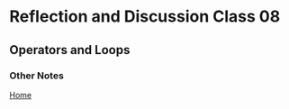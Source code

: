 # Reflection and Discussion Class 08

## Operators and Loops

### Other Notes

[Home](https://jeremy-adamson.github.io/reading-notes/)
